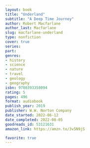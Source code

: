 ```yaml
---
layout: book
title: "Underland"
subtitle: "A Deep Time Journey"
author: Robert Macfarlane
author_last: Macfarlane
slug: macfarlane-underland
type: nonfiction
cover: true
series: 
part: 
genres:
- history
- science
- nature
- travel
- geology
- geography
isbn: 9780393358094
rating: 5
pages: 496
format: audiobook
publish_year: 2019
publisher: W.W. Norton Company
date_started: 2022-06-12
date_completed: 2022-08-05
goodreads_id: 53121631
amazon_link: https://amzn.to/3v5N9jS

favorite: true
---
```

